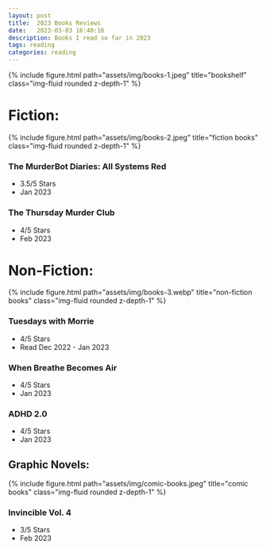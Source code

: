 ```yaml
---
layout: post
title:  2023 Books Reviews
date:   2023-03-03 16:40:16
description: Books I read so far in 2023
tags: reading
categories: reading
---
```



<div class="container">
    <div class="row">
        <div class="col-sm mt-3 mt-md-0">
            {% include figure.html path="assets/img/books-1.jpeg" title="bookshelf" class="img-fluid rounded z-depth-1" %}
        </div>
    </div>
</div>

# Fiction:

<div class="container">
    <div class="row">
        <div class="col-sm mt-3 mt-md-0">
            {% include figure.html path="assets/img/books-2.jpeg" title="fiction books" class="img-fluid rounded z-depth-1" %}
        </div>
    </div>
</div>


### The MurderBot Diaries: All Systems Red
- 3.5/5 Stars
- Jan 2023

### The Thursday Murder Club
- 4/5 Stars
- Feb 2023

# Non-Fiction:

<div class="container">
    <div class="row">
        <div class="col-sm mt-3 mt-md-0">
            {% include figure.html path="assets/img/books-3.webp" title="non-fiction books" class="img-fluid rounded z-depth-1" %}
        </div>
    </div>
</div>

### Tuesdays with Morrie
- 4/5 Stars
- Read Dec 2022 - Jan 2023

### When Breathe Becomes Air
- 4/5 Stars
- Jan 2023

### ADHD 2.0
- 4/5 Stars
- Jan 2023

## Graphic Novels:

<div class="container">
    <div class="row">
        <div class="col-sm mt-3 mt-md-0">
            {% include figure.html path="assets/img/comic-books.jpeg" title="comic books" class="img-fluid rounded z-depth-1" %}
        </div>
    </div>
</div>

### Invincible Vol. 4
- 3/5 Stars
- Feb 2023


